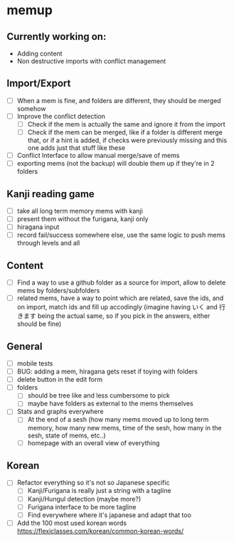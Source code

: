 # memup

## Currently working on:

-   Adding content
-   Non destructive imports with conflict management

## Import/Export

-   [ ] When a mem is fine, and folders are different, they should be merged somehow
-   [ ] Improve the conflict detection
    -   [ ] Check if the mem is actually the same and ignore it from the import
    -   [ ] Check if the mem can be merged, like if a folder is different merge that, or if a hint is added, if checks were previously missing and this one adds just that stuff like these
-   [ ] Conflict Interface to allow manual merge/save of mems
-   [ ] exporting mems (not the backup) will double them up if they're in 2 folders

## Kanji reading game

-   [ ] take all long term memory mems with kanji
-   [ ] present them without the furigana, kanji only
-   [ ] hiragana input
-   [ ] record fail/success somewhere else, use the same logic to push mems through levels and all

## Content

-   [ ] Find a way to use a github folder as a source for import, allow to delete mems by folders/subfolders
-   [ ] related mems, have a way to point which are related, save the ids, and on import, match ids and fill up accodingly (imagine having いく and 行きます being the actual same, so if you pick in the answers, either should be fine)

## General

-   [ ] mobile tests
-   [ ] BUG: adding a mem, hiragana gets reset if toying with folders
-   [ ] delete button in the edit form
-   [ ] folders
    -   [ ] should be tree like and less cumbersome to pick
    -   [ ] maybe have folders as external to the mems themselves
-   [ ] Stats and graphs everywhere
    -   [ ] At the end of a sesh (how many mems moved up to long term memory, how many new mems, time of the sesh, how many in the sesh, state of mems, etc..)
    -   [ ] homepage with an overall view of everything

## Korean

-   [ ] Refactor everything so it's not so Japanese specific
    -   [ ] Kanji/Furigana is really just a string with a tagline
    -   [ ] Kanji/Hungul detection (maybe more?)
    -   [ ] Furigana interface to be more tagline
    -   [ ] Find everywhere where it's japanese and adapt that too
-   [ ] Add the 100 most used korean words https://flexiclasses.com/korean/common-korean-words/
